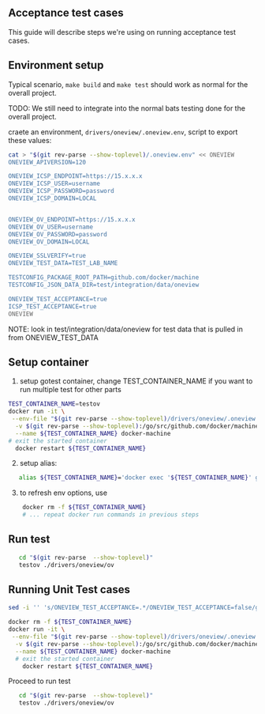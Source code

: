 Acceptance test cases
---------------------
This guide will describe steps we're using on running acceptance test cases.

Environment setup
------------------
Typical scenario, `make build` and `make test` should work as normal for the
overall project.

TODO:
We still need to integrate into the normal bats testing done for the overall project.

craete an environment, `drivers/oneview/.oneview.env`, script to export these values:

```bash
cat > "$(git rev-parse --show-toplevel)/.oneview.env" << ONEVIEW
ONEVIEW_APIVERSION=120

ONEVIEW_ICSP_ENDPOINT=https://15.x.x.x
ONEVIEW_ICSP_USER=username
ONEVIEW_ICSP_PASSWORD=password
ONEVIEW_ICSP_DOMAIN=LOCAL


ONEVIEW_OV_ENDPOINT=https://15.x.x.x
ONEVIEW_OV_USER=username
ONEVIEW_OV_PASSWORD=password
ONEVIEW_OV_DOMAIN=LOCAL

ONEVIEW_SSLVERIFY=true
ONEVIEW_TEST_DATA=TEST_LAB_NAME

TESTCONFIG_PACKAGE_ROOT_PATH=github.com/docker/machine
TESTCONFIG_JSON_DATA_DIR=test/integration/data/oneview

ONEVIEW_TEST_ACCEPTANCE=true
ICSP_TEST_ACCEPTANCE=true
ONEVIEW

```
NOTE: look in test/integration/data/oneview for test data that is pulled in from ONEVIEW_TEST_DATA

Setup container
---------------
1. setup gotest container, change TEST_CONTAINER_NAME if you want to run multiple test for other parts
```bash
TEST_CONTAINER_NAME=testov
docker run -it \
 --env-file "$(git rev-parse --show-toplevel)/drivers/oneview/.oneview.env" \
  -v $(git rev-parse --show-toplevel):/go/src/github.com/docker/machine \
  --name ${TEST_CONTAINER_NAME} docker-machine
# exit the started container
  docker restart ${TEST_CONTAINER_NAME}
```
2. setup alias:
```bash
   alias ${TEST_CONTAINER_NAME}='docker exec '${TEST_CONTAINER_NAME}' godep go test -test.v=true --short'
```
3. to refresh env options, use
```bash
    docker rm -f ${TEST_CONTAINER_NAME}
    # ... repeat docker run commands in previous steps
```

Run test
--------
```bash
   cd "$(git rev-parse  --show-toplevel)"
   testov ./drivers/oneview/ov
```

Running Unit Test cases
-----------------------

```bash
sed -i '' 's/ONEVIEW_TEST_ACCEPTANCE=.*/ONEVIEW_TEST_ACCEPTANCE=false/g' "$(git rev-parse --show-toplevel)/drivers/oneview/.oneview.env"

docker rm -f ${TEST_CONTAINER_NAME}
docker run -it \
 --env-file "$(git rev-parse --show-toplevel)/drivers/oneview/.oneview.env" \
  -v $(git rev-parse --show-toplevel):/go/src/github.com/docker/machine \
  --name ${TEST_CONTAINER_NAME} docker-machine
  # exit the started container
    docker restart ${TEST_CONTAINER_NAME}
```
Proceed to run test
```bash
   cd "$(git rev-parse  --show-toplevel)"
   testov ./drivers/oneview/ov
```
